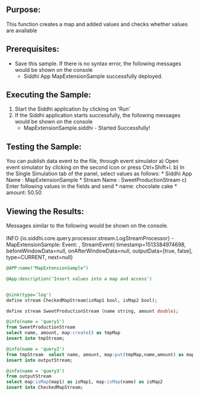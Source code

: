

## Purpose:
This function creates a map and added values and checks whether values are available

## Prerequisites:
* Save this sample. If there is no syntax error, the following messages would be shown on the console
    - Siddhi App MapExtensionSample successfully deployed.

## Executing the Sample:
1) Start the Siddhi application by clicking on 'Run'
2) If the Siddhi application starts successfully, the following messages would be shown on the console
    * MapExtensionSample.siddhi - Started Successfully!

## Testing the Sample:
You can publish data event to the file, through event simulator
a) Open event simulator by clicking on the second icon or press Ctrl+Shift+I.
b) In the Single Simulation tab of the panel, select values as follows:
    * Siddhi App Name  : MapExtensionSample
    * Stream Name     : SweetProductionStream
c) Enter following values in the fields and send
    * name: chocolate cake
    * amount: 50.50

## Viewing the Results:
Messages similar to the following would be shown on the console.<br/><br/>
INFO {io.siddhi.core.query.processor.stream.LogStreamProcessor} - MapExtensionSample: Event: , StreamEvent{ timestamp=1513384974698, beforeWindowData=null, onAfterWindowData=null, outputData=[true, false], type=CURRENT, next=null}



```sql
@APP:name("MapExtensionSample")

@App:description('Insert values into a map and access')


@sink(type='log')
define stream CheckedMapStream(isMap1 bool, isMap2 bool);

define stream SweetProductionStream (name string, amount double);

@info(name = 'query1')
from SweetProductionStream
select name, amount, map:create() as tmpMap
insert into tmpStream;

@info(name = 'query2')
from tmpStream  select name, amount, map:put(tmpMap,name,amount) as map1
insert into outputStream;

@info(name = 'query3')
from outputStream
select map:isMap(map1) as isMap1, map:isMap(name) as isMap2
insert into CheckedMapStream;
```